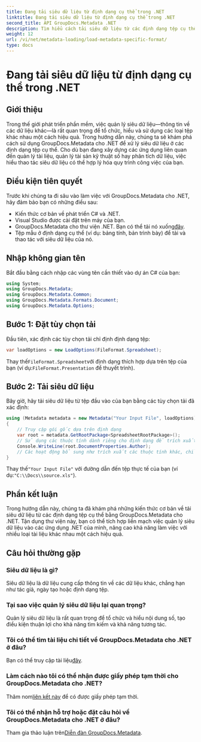 ```yaml
---
title: Đang tải siêu dữ liệu từ định dạng cụ thể trong .NET
linktitle: Đang tải siêu dữ liệu từ định dạng cụ thể trong .NET
second_title: API GroupDocs.Metadata .NET
description: Tìm hiểu cách tải siêu dữ liệu từ các định dạng tệp cụ thể bằng GroupDocs.Metadata cho .NET trong hướng dẫn toàn diện này.
weight: 12
url: /vi/net/metadata-loading/load-metadata-specific-format/
type: docs
---
```

# Đang tải siêu dữ liệu từ định dạng cụ thể trong .NET

## Giới thiệu
Trong thế giới phát triển phần mềm, việc quản lý siêu dữ liệu—thông tin về các dữ liệu khác—là rất quan trọng để tổ chức, hiểu và sử dụng các loại tệp khác nhau một cách hiệu quả. Trong hướng dẫn này, chúng ta sẽ khám phá cách sử dụng GroupDocs.Metadata cho .NET để xử lý siêu dữ liệu ở các định dạng tệp cụ thể. Cho dù bạn đang xây dựng các ứng dụng liên quan đến quản lý tài liệu, quản lý tài sản kỹ thuật số hay phân tích dữ liệu, việc hiểu thao tác siêu dữ liệu có thể hợp lý hóa quy trình công việc của bạn.
## Điều kiện tiên quyết
Trước khi chúng ta đi sâu vào làm việc với GroupDocs.Metadata cho .NET, hãy đảm bảo bạn có những điều sau:
- Kiến thức cơ bản về phát triển C# và .NET.
- Visual Studio được cài đặt trên máy của bạn.
-  GroupDocs.Metadata cho thư viện .NET. Bạn có thể tải nó xuống[đây](https://releases.groupdocs.com/metadata/net/).
- Tệp mẫu ở định dạng cụ thể (ví dụ: bảng tính, bản trình bày) để tải và thao tác với siêu dữ liệu của nó.

## Nhập không gian tên
Bắt đầu bằng cách nhập các vùng tên cần thiết vào dự án C# của bạn:
```csharp
using System;
using GroupDocs.Metadata;
using GroupDocs.Metadata.Common;
using GroupDocs.Metadata.Formats.Document;
using GroupDocs.Metadata.Options;
```

## Bước 1: Đặt tùy chọn tải
Đầu tiên, xác định các tùy chọn tải chỉ định định dạng tệp:
```csharp
var loadOptions = new LoadOptions(FileFormat.Spreadsheet);
```
 Thay thế`FileFormat.Spreadsheet`với định dạng thích hợp dựa trên tệp của bạn (ví dụ:`FileFormat.Presentation` để thuyết trình).
## Bước 2: Tải siêu dữ liệu
Bây giờ, hãy tải siêu dữ liệu từ tệp đầu vào của bạn bằng các tùy chọn tải đã xác định:
```csharp
using (Metadata metadata = new Metadata("Your Input File", loadOptions))
{
    // Truy cập gói gốc dựa trên định dạng
    var root = metadata.GetRootPackage<SpreadsheetRootPackage>();
    // Sử dụng các thuộc tính dành riêng cho định dạng để trích xuất hoặc chỉnh sửa siêu dữ liệu
    Console.WriteLine(root.DocumentProperties.Author);
    // Các hoạt động bổ sung như trích xuất các thuộc tính khác, chỉnh sửa siêu dữ liệu, v.v.
}
```
 Thay thế`"Your Input File"` với đường dẫn đến tệp thực tế của bạn (ví dụ:`"C:\\Docs\\source.xls"`).

## Phần kết luận
Trong hướng dẫn này, chúng ta đã khám phá những kiến thức cơ bản về tải siêu dữ liệu từ các định dạng tệp cụ thể bằng GroupDocs.Metadata cho .NET. Tận dụng thư viện này, bạn có thể tích hợp liền mạch việc quản lý siêu dữ liệu vào các ứng dụng .NET của mình, nâng cao khả năng làm việc với nhiều loại tài liệu khác nhau một cách hiệu quả.

## Câu hỏi thường gặp
### Siêu dữ liệu là gì?
Siêu dữ liệu là dữ liệu cung cấp thông tin về các dữ liệu khác, chẳng hạn như tác giả, ngày tạo hoặc định dạng tệp.
### Tại sao việc quản lý siêu dữ liệu lại quan trọng?
Quản lý siêu dữ liệu là rất quan trọng để tổ chức và hiểu nội dung số, tạo điều kiện thuận lợi cho khả năng tìm kiếm và khả năng tương tác.
### Tôi có thể tìm tài liệu chi tiết về GroupDocs.Metadata cho .NET ở đâu?
 Bạn có thể truy cập tài liệu[đây](https://tutorials.groupdocs.com/metadata/net/).
### Làm cách nào tôi có thể nhận được giấy phép tạm thời cho GroupDocs.Metadata cho .NET?
 Thăm nom[liên kết này](https://purchase.groupdocs.com/temporary-license/) để có được giấy phép tạm thời.
### Tôi có thể nhận hỗ trợ hoặc đặt câu hỏi về GroupDocs.Metadata cho .NET ở đâu?
 Tham gia thảo luận trên[Diễn đàn GroupDocs.Metadata](https://forum.groupdocs.com/c/metadata/14).